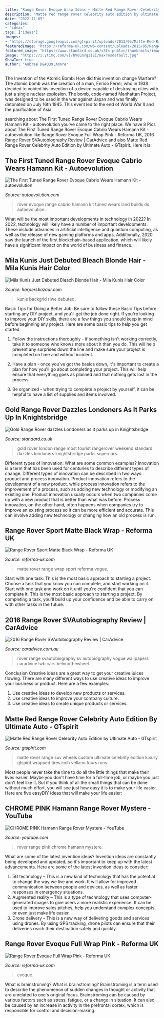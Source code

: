 ```yaml
---
title: "Range Rover Evoque Wrap Ideas ~ Matte Red Range Rover Celebrity Auto Edition By Ultimate Auto"
description: "Matte red range rover celebrity auto edition by ultimate auto"
date: "2022-11-05"
categories:
- "ideas"
tags: ["ideas"]
images:
- "https://storage.googleapis.com/gtspirit/uploads/2013/05/Matte-Red-Range-Rover-6.jpg"
featuredImage: "https://reforma-uk.com/wp-content/uploads/2015/05/Range-Rover-Vogue-Matte-Black-Front-Angled.jpg);"
featured_image: "https://www.standard.co.uk/s3fs-public/thumbnails/image/2014/08/04/12/Gold-car-2.jpg"
image: "https://i.ytimg.com/vi/hV0LmVg1IEI/maxresdefault.jpg"
ShowToc: true
author: "Aubree D&#039;Amore"
---
```



The Invention of the Atomic Bomb: How did this invention change Warfare?
The atomic bomb was the creation of a man, Enrico Fermi, who in 1938 decided to voided his invention of a device capable of destroying cities with just a single nuclear explosion. The bomb, code-named Manhattan Project, was designed to be used in the war against Japan and was finally detonated on July 16th 1945. This event led to the end of World War II and the pacification of Asia.

	

		
searching about The First Tuned Range Rover Evoque Cabrio Wears Hamann Kit - autoevolution you've came to the right place. We have 8 Pics about The First Tuned Range Rover Evoque Cabrio Wears Hamann Kit - autoevolution like Range Rover Evoque Full Wrap Pink - Reforma UK, 2016 Range Rover SVAutobiography Review | CarAdvice and also Matte Red Range Rover Celebrity Auto Edition by Ultimate Auto - GTspirit. Here it is:
		
    
## The First Tuned Range Rover Evoque Cabrio Wears Hamann Kit - Autoevolution

<img loading=lazy src="http://s1.cdn.autoevolution.com/images/news/gallery/the-first-tuned-range-rover-evoque-cabrio-wears-hamann-kit_10.jpg" onerror="this.onerror=null;this.src='https://tse1.mm.bing.net/th?id=OIP.tMKW8B5QBAwpVFyWTqjDlQHaE5&amp;pid=15.1';" alt="The First Tuned Range Rover Evoque Cabrio Wears Hamann Kit - autoevolution">

_Source: autoevolution.com_

>rover evoque range cabrio hamann kit tuned wears land builds ds autoevolution. 

	

What will be the most important developments in technology in 2022?
In 2022, technology will likely have a number of important developments. These include advances in artificial intelligence and quantum computing, as well as the release of new gaming platforms and apps. Additionally, 2020 saw the launch of the first blockchain-based application, which will likely have a significant impact on the world of business and finance.

    
## Mila Kunis Just Debuted Bleach Blonde Hair - Mila Kunis Hair Color

<img loading=lazy src="https://hips.hearstapps.com/hmg-prod.s3.amazonaws.com/images/hbz-mila-kunis-green-hair-lead-1569435332.jpg?resize=768:*" onerror="this.onerror=null;this.src='https://tse1.mm.bing.net/th?id=OIP.ybKMc40lRYrziazdiMa_jAHaLH&amp;pid=15.1';" alt="Mila Kunis Just Debuted Bleach Blonde Hair - Mila Kunis Hair Color">

_Source: harpersbazaar.com_

>kunis backgrid riwe debuted. 

	

Basic Tips for Doing a Better Job: Be sure to follow these Basic Tips before starting any DIY project, and you'll get the job done right.
If you're looking to improve your DIY skills, there are a few things you should keep in mind before beginning any project. Here are some basic tips to help you get started: 
1) Follow the instructions thoroughly - if something isn't working correctly, take it to someone who knows more about it than you do. This will help prevent any surprises down the line and make sure your project is completed on time and without incident. 

2) Have a plan - once you've got the basics down, it's important to create a plan for how you'll go about completing your project. This will help ensure that everything goes as planned and that nothing gets lost in the process. 

3) Be organized - when trying to complete a project by yourself, it can be helpful to have a list of supplies and items involved.

    
## Gold Range Rover Dazzles Londoners As It Parks Up In Knightsbridge

<img loading=lazy src="https://www.standard.co.uk/s3fs-public/thumbnails/image/2014/08/04/12/Gold-car-2.jpg" onerror="this.onerror=null;this.src='https://tse4.mm.bing.net/th?id=OIP.37kTmLALuMAgb8ACpn3U0QHaE7&amp;pid=15.1';" alt="Gold Range Rover dazzles Londoners as it parks up in Knightsbridge">

_Source: standard.co.uk_

>gold rover london range most tourist rangerover weekend standard dazzles londoners knightsbridge parks supercars. 

	

Different types of innovation: What are some common examples?
Innovation is a term that has been used for centuries to describe different types of change. Different types of innovation can be described in two ways: product and process innovation. Product innovation refers to the development of a new product, while process innovation refers to the improvement of a process, such as adding new technology or modifying an existing one. 
Product innovation usually occurs when two companies come up with a new product that is better than what was before. Process innovation, on the other hand, often happens when companies try to improve an existing process so it can be more efficient and accurate. This can involve adding new technology or changing how an old process is run.

    
## Range Rover Sport Matte Black Wrap - Reforma UK

<img loading=lazy src="https://reforma-uk.com/wp-content/uploads/2015/05/Range-Rover-Vogue-Matte-Black-Front-Angled.jpg);" onerror="this.onerror=null;this.src='https://tse4.mm.bing.net/th?id=OIP.YfcJ4GsseUwZQ0x2kGuvzwHaE8&amp;pid=15.1';" alt="Range Rover Sport Matte Black Wrap - Reforma UK">

_Source: reforma-uk.com_

>matte rover range wrap sport reforma vogue. 

	

Start with one task: This is the most basic approach to starting a project. Choose a task that you know you can complete, and start working on it.
Start with one task and work on it until you're confident that you can complete it. This is the most basic approach to starting a project. By completing a task, you'll build up your confidence and be able to carry on with other tasks in the future.

    
## 2016 Range Rover SVAutobiography Review | CarAdvice

<img loading=lazy src="https://s3.caradvice.com.au/wp-content/uploads/2016/05/Range-Rover-SV-8.jpg" onerror="this.onerror=null;this.src='https://tse3.mm.bing.net/th?id=OIP.oCFC1zjXfoGcuPHYiYQLHQHaE8&amp;pid=15.1';" alt="2016 Range Rover SVAutobiography Review | CarAdvice">

_Source: caradvice.com.au_

>rover range svautobiography sv autobiography vogue wallpapers caradvice lwb cars behindthewheel. 

	

Conclusion
Creative ideas are a great way to get your creative juices flowing. There are many different ways to use creative ideas to improve your business or product. Here are a few examples:
1. Use creative ideas to develop new products or services.
2. Use creative ideas to improve your company culture.
3. Use creative ideas to create unique products or services.

    
## Matte Red Range Rover Celebrity Auto Edition By Ultimate Auto - GTspirit

<img loading=lazy src="https://storage.googleapis.com/gtspirit/uploads/2013/05/Matte-Red-Range-Rover-6.jpg" onerror="this.onerror=null;this.src='https://tse2.mm.bing.net/th?id=OIP.s__WlkG8uaUbyXzAAWFW5wHaE5&amp;pid=15.1';" alt="Matte Red Range Rover Celebrity Auto Edition by Ultimate Auto - GTspirit">

_Source: gtspirit.com_

>matte rover range suv wheels custom ultimate celebrity edition luxury gtspirit wrapped tires inch vellano fours runs. 

	

Most people never take the time to do all the little things that make their lives easier. Maybe you don't have time for a full-time job, or maybe you just don't feel like it. But if you think of all the small things that can be done without much effort, you will see just how easy it is to make your life easier. Here are five easyDIY ideas that will make your life easier: 

    
## CHROME PINK Hamann Range Rover Mystere - YouTube

<img loading=lazy src="https://i.ytimg.com/vi/hV0LmVg1IEI/maxresdefault.jpg" onerror="this.onerror=null;this.src='https://tse1.mm.bing.net/th?id=OIP.e3RpaQoBTS5TLSXOV6hrGAHaEK&amp;pid=15.1';" alt="CHROME PINK Hamann Range Rover Mystere - YouTube">

_Source: youtube.com_

>rover range pink chrome hamann mystere. 

	

What are some of the latest invention ideas?
Invention ideas are constantly being developed and updated, so it's important to keep up with the latest advancements. Here are some of the latest invention ideas to consider:
1. 5G technology – This is a new kind of technology that has the potential to change the way we live and work. It will allow for improved communication between people and devices, as well as faster responses in emergency situations.
2. Augmented reality – This is a type of technology that uses computer-generated images to give users a more realistic experience. It can be used to improve sales pitches, help you understand complex concepts, or even just make life easier.
3. Drone delivery – This is a new way of delivering goods and services using drones. By using GPS tracking, drone pilots can ensure that their deliveries reach their destination safely and quickly.

    
## Range Rover Evoque Full Wrap Pink - Reforma UK

<img loading=lazy src="https://reforma-uk.com/wp-content/uploads/2019/11/Range-rover-Evoque-Pink-Wrap_0007_Pink-Range-Rover-Evoque-Wrap_0015_Layer-0.jpg);" onerror="this.onerror=null;this.src='https://tse3.mm.bing.net/th?id=OIP.389-5mkbZjj1ZGJtk4hxrQHaE8&amp;pid=15.1';" alt="Range Rover Evoque Full Wrap Pink - Reforma UK">

_Source: reforma-uk.com_

>evoque. 

	

What is brainstroming?
What is brainstroming? Brainstroming is a term used to describe the phenomenon of sudden changes in thought or activity that are unrelated to one's original focus. Brainstroming can be caused by various factors such as stress, fatigue, or a change in situation. It can also be caused by an increase in activity in the prefrontal cortex, which is responsible for control and decision-making.

